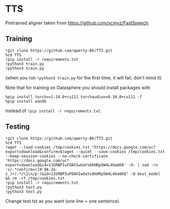 # TTS

Pretrained aligner taken from https://github.com/xcmyz/FastSpeech.

## Training

```angular2html
!git clone https://github.com/qwerty-Bk/TTS.git
%cd TTS
!pip install -r requirements.txt
!python3 train.py
!python3 train.py
```
(when you run ```!python3 train.py``` for the first time, it will fail, don't mind it)

Note that for training on Datasphere you should install packages with 

```angular2html
%pip install torch==1.10.0+cu111 torchaudio==0.10.0+cu111 -f 
%pip install wandb
```

instead of ```!pip install -r requirements.txt```.

## Testing

```angular2html
!git clone https://github.com/qwerty-Bk/TTS.git
%cd TTS
!wget --load-cookies /tmp/cookies.txt "https://docs.google.com/uc?export=download&confirm=$(wget --quiet --save-cookies /tmp/cookies.txt --keep-session-cookies --no-check-certificate 'https://docs.google.com/uc?export=download&id=13SRBPIuFOAhIwUaYxOkHRp5W4L4Oa6K8' -O- | sed -rn 's/.*confirm=([0-9A-Za-z_]+).*/\1\n/p')&id=13SRBPIuFOAhIwUaYxOkHRp5W4L4Oa6K8" -O best_model && rm -rf /tmp/cookies.txt
!pip install -r requirements.txt
!python3 test.py
!python3 test.py
```

Change test.txt as you want (one line = one sentence).
